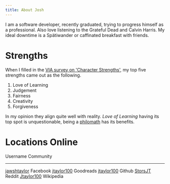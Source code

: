 ```yaml
---
title: About Josh
---
```


I am a software developer, recently graduated, trying to progress himself as a
professional. Also love listening to the Grateful Dead and Calvin Harris. My 
ideal downtime is a Spätiwander or caffinated breakfast with friends.

# Strengths

When I filled in the [VIA survey on 'Character Strengths'][1], my top five strengths
came out as the following.

1. Love of Learning
2. Judgement
3. Fairness
4. Creativity 
5. Forgiveness

In my opinion they align quite well with reality. _Love of Learning_ having its
top spot is unquestionable, being a [philomath][2] has its benefits.

# Locations Online

Username                                                       Community
-------------------------------------------------------------  -------------
[jawshtaylor](https://www.facebook.com/jawshtaylor)            Facebook
[jtaylor100](https://www.goodreads.com/jtaylor100)             Goodreads 
[jtaylor100](https://github.com/jtaylor100)                    Github
[StorsJT](https://www.reddit.com/user/StorsJT)                 Reddit
[Jtaylor100](https://en.wikipedia.org/wiki/User:Jtaylor100)    Wikipedia

[1]: http://www.viacharacter.org/www/ 
[2]: https://en.wikipedia.org/wiki/Philomath
